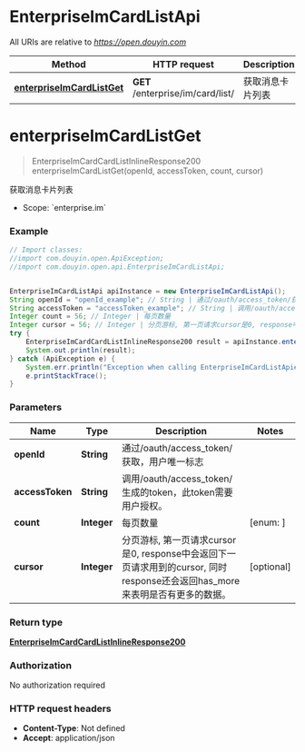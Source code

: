 # EnterpriseImCardListApi

All URIs are relative to *https://open.douyin.com*

Method | HTTP request | Description
------------- | ------------- | -------------
[**enterpriseImCardListGet**](EnterpriseImCardListApi.md#enterpriseImCardListGet) | **GET** /enterprise/im/card/list/ | 获取消息卡片列表

<a name="enterpriseImCardListGet"></a>
# **enterpriseImCardListGet**
> EnterpriseImCardCardListInlineResponse200 enterpriseImCardListGet(openId, accessToken, count, cursor)

获取消息卡片列表

* Scope: &#x60;enterprise.im&#x60; 

### Example
```java
// Import classes:
//import com.douyin.open.ApiException;
//import com.douyin.open.api.EnterpriseImCardListApi;


EnterpriseImCardListApi apiInstance = new EnterpriseImCardListApi();
String openId = "openId_example"; // String | 通过/oauth/access_token/获取，用户唯一标志
String accessToken = "accessToken_example"; // String | 调用/oauth/access_token/生成的token，此token需要用户授权。
Integer count = 56; // Integer | 每页数量
Integer cursor = 56; // Integer | 分页游标, 第一页请求cursor是0, response中会返回下一页请求用到的cursor, 同时response还会返回has_more来表明是否有更多的数据。
try {
    EnterpriseImCardCardListInlineResponse200 result = apiInstance.enterpriseImCardListGet(openId, accessToken, count, cursor);
    System.out.println(result);
} catch (ApiException e) {
    System.err.println("Exception when calling EnterpriseImCardListApi#enterpriseImCardListGet");
    e.printStackTrace();
}
```

### Parameters

Name | Type | Description  | Notes
------------- | ------------- | ------------- | -------------
 **openId** | **String**| 通过/oauth/access_token/获取，用户唯一标志 |
 **accessToken** | **String**| 调用/oauth/access_token/生成的token，此token需要用户授权。 |
 **count** | **Integer**| 每页数量 | [enum: ]
 **cursor** | **Integer**| 分页游标, 第一页请求cursor是0, response中会返回下一页请求用到的cursor, 同时response还会返回has_more来表明是否有更多的数据。 | [optional]

### Return type

[**EnterpriseImCardCardListInlineResponse200**](EnterpriseImCardCardListInlineResponse200.md)

### Authorization

No authorization required

### HTTP request headers

 - **Content-Type**: Not defined
 - **Accept**: application/json

